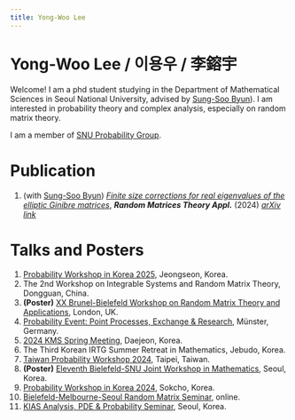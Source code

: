 ```yaml
---
title: Yong-Woo Lee
---
```


# Yong-Woo Lee / 이용우 / 李鎔宇

Welcome! I am a phd student studying in the Department of Mathematical Sciences in Seoul National University, advised by [Sung-Soo Byun](https://sites.google.com/view/sungsoobyun/welcome)). I am interested in probability theory and complex analysis, especially on random matrix theory.

I am a member of [SNU Probability Group](https://sites.google.com/view/snuprob/).

# Publication
1. (with [Sung-Soo Byun](https://sites.google.com/view/sungsoobyun/welcome)) [*Finite size corrections for real eigenvalues of the elliptic Ginibre matrices*](https://www.worldscientific.com/doi/10.1142/S2010326324500059?srsltid=AfmBOoqBCbmx1-TwhTn2qpICw3YFLWoOlZ29zpX74y6pWTUlVSmrOH5O), ***Random Matrices Theory Appl.*** (2024) [*arXiv link*](https://arxiv.org/abs/2310.09823)

# Talks and Posters
1. [Probability Workshop in Korea 2025](https://sites.google.com/view/pwk2025/home), Jeongseon, Korea.
2. The 2nd Workshop on Integrable Systems and Random Matrix Theory, Dongguan, China.
3. **(Poster)** [XX Brunel-Bielefeld Workshop on Random Matrix Theory and Applications](https://www.brunel.ac.uk/news-and-events/events/2024/XX-Brunel-Bielefeld-Workshop-on-Random-Matrix-Theory-and-Applications), London, UK.
4. [Probability Event: Point Processes, Exchange & Research](https://sites.google.com/view/pepperschool), Münster, Germany.
5. [2024 KMS Spring Meeting](https://www.kms.or.kr/conference/2024_spring/), Daejeon, Korea.
6. The Third Korean IRTG Summer Retreat in Mathematics, Jebudo, Korea.
7. [Taiwan Probability Workshop 2024](https://tpw2024.prob.tw/), Taipei, Taiwan. 
8. **(Poster)** [Eleventh Bielefeld-SNU Joint Workshop in Mathematics](http://irtg.math.snu.ac.kr/page_qIqd41), Seoul, Korea.
9. [Probability Workshop in Korea 2024](https://sites.google.com/view/probability-in-korea-2024), Sokcho, Korea.
10. [Bielefeld-Melbourne-Seoul Random Matrix Seminar](https://sites.google.com/view/bms-rmt-seminar/home), online.
11. [KIAS Analysis, PDE & Probability Seminar](http://newton.kias.re.kr/~appseminar/), Seoul, Korea.
